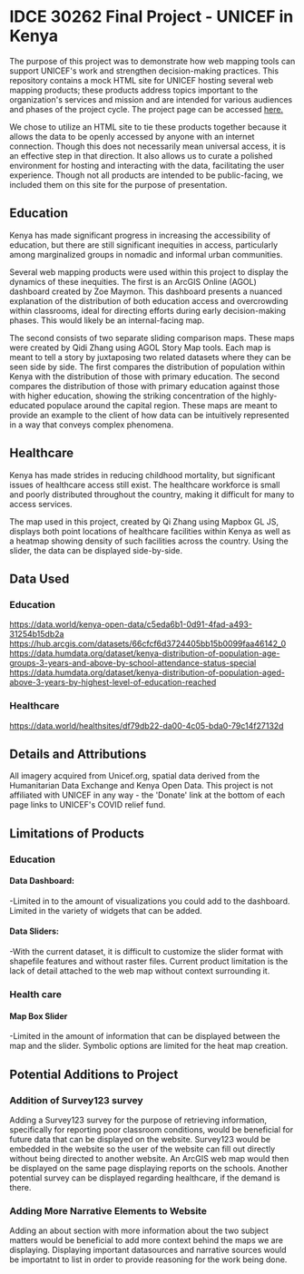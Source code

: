# IDCE 30262 Final Project - UNICEF in Kenya
The purpose of this project was to demonstrate how web mapping tools can support UNICEF's work and strengthen decision-making practices. This repository contains a mock HTML site for UNICEF hosting several web mapping products; these products address topics important to the organization's services and mission and are intended for various audiences and phases of the project cycle. The project page can be accessed [here.](https://spikeroot.github.io/IDCE_30262_unicef/index.html)

We chose to utilize an HTML site to tie these products together because it allows the data to be openly accessed by anyone with an internet connection. Though this does not necessarily mean universal access, it is an effective step in that direction. It also allows us to curate a polished environment for hosting and interacting with the data, facilitating the user experience. Though not all products are intended to be public-facing, we included them on this site for the purpose of presentation.

## Education
Kenya has made significant progress in increasing the accessibility of education, but there are still significant inequities in access, particularly among marginalized groups in nomadic and informal urban communities.

Several web mapping products were used within this project to display the dynamics of these inequities. The first is an ArcGIS Online (AGOL) dashboard created by Zoe Maymon. This dashboard presents a nuanced explanation of the distribution of both education access and overcrowding within classrooms, ideal for directing efforts during early decision-making phases. This would likely be an internal-facing map.

The second consists of two separate sliding comparison maps. These maps were created by Qidi Zhang using AGOL Story Map tools. Each map is meant to tell a story by juxtaposing two related datasets where they can be seen side by side. The first compares the distribution of population within Kenya with the distribution of those with primary education. The second compares the distribution of those with primary education against those with higher education, showing the striking concentration of the highly-educated populace around the capital region. These maps are meant to provide an example to the client of how data can be intuitively represented in a way that conveys complex phenomena.


## Healthcare
Kenya has made strides in reducing childhood mortality, but significant issues of healthcare access still exist.
The healthcare workforce is small and poorly distributed throughout the country, making it difficult for many to access services.

The map used in this project, created by Qi Zhang using Mapbox GL JS, displays both point locations of healthcare facilities within Kenya as well as a heatmap showing density of such facilities across the country. Using the slider, the data can be displayed side-by-side.

## Data Used
### Education
https://data.world/kenya-open-data/c5eda6b1-0d91-4fad-a493-31254b15db2a
https://hub.arcgis.com/datasets/66cfcf6d3724405bb15b0099faa46142_0
https://data.humdata.org/dataset/kenya-distribution-of-population-age-groups-3-years-and-above-by-school-attendance-status-special
https://data.humdata.org/dataset/kenya-distribution-of-population-aged-above-3-years-by-highest-level-of-education-reached
### Healthcare
https://data.world/healthsites/df79db22-da00-4c05-bda0-79c14f27132d

## Details and Attributions
All imagery acquired from Unicef.org, spatial data derived from the Humanitarian Data Exchange and Kenya Open Data. This project is not affiliated with UNICEF in any way - the 'Donate' link at the bottom of each page links to UNICEF's COVID relief fund.

## Limitations of Products
### Education
#### Data Dashboard:
-Limited in to the amount of visualizations you could add to the dashboard. Limited in the variety of widgets that can be added.
#### Data Sliders:
-With the current dataset, it is difficult to customize the slider format with shapefile features and without raster files. Current product limitation is the lack of detail attached to the web map without context surrounding it.
### Health care
#### Map Box Slider
-Limited in the amount of information that can be displayed between the map and the slider. Symbolic options are limited for the heat map creation.

## Potential Additions to Project
### Addition of Survey123 survey
Adding a Survey123 survey for the purpose of retrieving information, specifically for reporting poor classroom conditions, would be beneficial for future data that can be displayed on the website. Survey123 would be embedded in the website so the user of the website can fill out directly without being directed to another website. An ArcGIS web map would then be displayed on the same page displaying reports on the schools. Another potential survey can be displayed regarding healthcare, if the demand is there. 
### Adding More Narrative Elements to Website
Adding an about section with more information about the two subject matters would be beneficial to add more context behind the maps we are displaying. Displaying important datasources and narrative sources would be importatnt to list in order to provide reasoning for the work being done.
